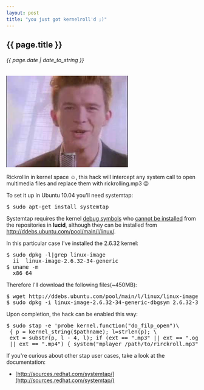 ```yaml
---
layout: post
title: "you just got kernelroll'd ;)"
---
```


## {{ page.title }}

###### {{ page.date | date_to_string }}

**[![](/assets/img/56.png)](/assets/img/56.png)**

Rickrollin in kernel space &#9786;, this hack will intercept any system call to open multimedia files and replace them with rickrolling.mp3 &#128521;

To set it up in Ubuntu 10.04 you'll need systemtap:

<pre class="sh_sh">
$ sudo apt-get install systemtap
</pre>

Systemtap requires the kernel [debug symbols](http://en.wikipedia.org/wiki/Debug_symbol) who [cannot be installed](https://bugs.launchpad.net/ubuntu/+source/linux/+bug/289087) from the repositories in **lucid**, although they can be installed from <http://ddebs.ubuntu.com/pool/main/l/linux/>.

In this particular case I've installed the 2.6.32 kernel:

<pre class="sh_sh">
$ sudo dpkg -l|grep linux-image
  ii  linux-image-2.6.32-34-generic
$ uname -m
  x86_64
</pre>

Therefore I'll download the following files(~450MB):

<pre class="sh_sh">
$ wget http://ddebs.ubuntu.com/pool/main/l/linux/linux-image-2.6.32-34-generic-dbgsym_2.6.32-34.77_amd64.ddeb
$ sudo dpkg -i linux-image-2.6.32-34-generic-dbgsym_2.6.32-34.77_amd64.ddeb
</pre>

Upon completion, the hack can be enabled this way:

<pre class="sh_sh">
$ sudo stap -e 'probe kernel.function("do_filp_open")\
 { p = kernel_string($pathname); l=strlen(p); \
 ext = substr(p, l - 4, l); if (ext == ".mp3" || ext == ".ogg" \
 || ext == ".mp4") { system("mplayer /path/to/rirckroll.mp3"); }}'
</pre>

If you're curious about other stap user cases, take a look at the documentation:

- [http://sources.redhat.com/systemtap/](http://sources.redhat.com/systemtap/)
